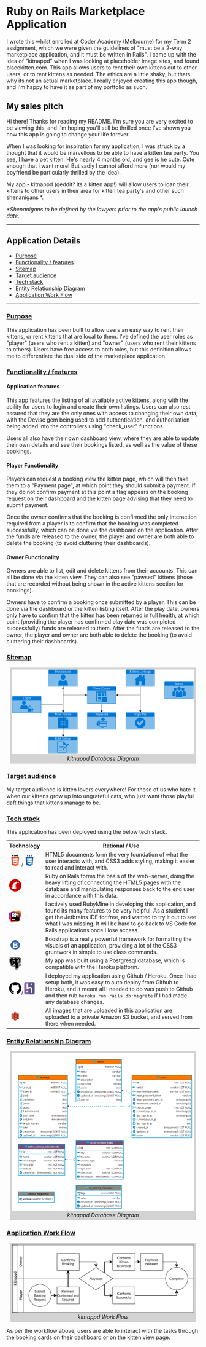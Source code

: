 # Ruby on Rails Marketplace Application

I wrote this whilst enrolled at Coder Academy (Melbourne) for my Term 2 assignment, which we were given the guidelines of "must be a 2-way marketplace application, and it must be written in Rails". I came up with the idea of "kitnappd" when I was looking at placeholder image sites, and found placekitten.com. This app allows users to rent their own kittens out to other users, or to rent kittens as needed. The ethics are a little shaky, but thats why its not an actual marketplace. I really enjoyed creating this app though, and I'm happy to have it as part of my portfolio as such.


## My sales pitch

Hi there! Thanks for reading my README. I'm sure you are very excited to be viewing this, and I'm hoping you'll still be thrilled once I've shown you how this app is going to change your life forever.

When I was looking for inspiration for my application, I was struck by a thought that it would be marvellous to be able to have a kitten tea party. You see, I have a pet kitten. He's nearly 4 months old, and gee is he cute. Cute enough that I want more! But sadly I cannot afford more (nor would my boyfriend be particularly thrilled by the idea).

My app - kitnappd (geddit? its a kitten app!) will allow users to loan their kittens to other users in their area for kitten tea party's and other such shenanigans *.

*\*Shenanigans to be defined by the lawyers prior to the app's public launch date.*

---

## Application Details
 * [Purpose](#purpose)
 * [Functionality / features](#functionality)
 * [Sitemap](#sitemap)
 * [Target audience](#target-audience)
 * [Tech stack](#tech-stack)
 * [Entity Relationship Diagram](#erd)
 * [Application Work Flow](#work-flow)
 
---

### [Purpose](#purpose)

This application has been built to allow users an easy way to rent their kittens, or rent kittens that are local to them. I've defined the user roles as "player" (users who rent a kitten) and "owner" (users who rent their kittens to others). Users have free access to both roles, but this definition allows me to differentiate the dual side of the marketplace application.

### [Functionality / features](#functionality)

#### Application features

This app features the listing of all available active kittens, along with the ability for users to login and create their own listings. Users can also rest assured that they are the only ones with access to changing their own data, with the Devise gem being used to add authentication, and authorisation being added into the controllers using "check_user" functions.

Users all also have their own dashboard view, where they are able to update their own details and see their bookings listed, as well as the value of these bookings.

#### Player Functionality

Players can request a booking view the kitten page, which will then take them to a "Payment page", at which point they should submit a payment. If they do not confirm payment at this point a flag appears on the booking request on their dashboard and the kitten page advising that they need to submit payment.

Once the owner confirms that the booking is confirmed the only interaction required from a player is to confirm that the booking was completed successfully, which can be done via the dashboard on the application. After the funds are released to the owner, the player and owner are both able to delete the booking (to avoid cluttering their dashboards).

#### Owner Functionality

Owners are able to list, edit and delete kittens from their accounts. This can all be done via the kitten view. They can also see "pawsed" kittens (those that are recorded without being shown in the active kittens section for bookings).

Owners have to confirm a booking once submitted by a player. This can be done via the dashboard or the kitten listing itself. After the play date, owners only have to confirm that the kitten has been returned in full health, at which point (providing the player has confirmed play date was completed successfully) funds are released to them. After the funds are released to the owner, the player and owner are both able to delete the booking (to avoid cluttering their dashboards).

### [Sitemap](#sitemap)

<div style="text-align:center;background-color:lightgrey;border:5px solid lightgrey;margin:10px">
<img src="docs/kitnappd-sitemap.png" alt="kitnappd Sitemap" />
<br><cite>kitnappd Database Diagram</cite>
</div>

### [Target audience](#target-audience)

My target audience is kitten lovers everywhere! For those of us who hate it when our kittens grow up into ungrateful cats, who just want those playful daft things that kittens manage to be.

### [Tech stack](#tech-stack)

This application has been deployed using the below tech stack.

| Technology                                                   | Rational / Use                                               |
| ------------------------------------------------------------ | ------------------------------------------------------------ |
| ![html5](docs/icons/html5.png)/![css3](docs/icons/css3.png)  | HTML5 documents form the very foundation of what the user interacts with, and CSS3 adds styling, making it easier to read and interact with. |
| ![rubyonrails](docs/icons/rubyonrails.png)                   | Ruby on Rails forms the basis of the web-server, doing the heavy lifting of connecting the HTML5 pages with the database and manipulating responses back to the end user in accordance with this data. |
| ![rubymine](docs/icons/rubymine.png)                         | I actively used RubyMine in developing this application, and found its many features to be very helpful. As a student I get the Jetbrains IDE for free, and wanted to try it out to see what I was missing. It will be hard to go back to VS Code for Rails applications once I lose access. |
| ![bootstrap](docs/icons/bootstrap.png)                       | Boostrap is a really powerful framework for formatting the visuals of an application, providing a lot of the CSS3 gruntwork in simple to use class commands. |
| ![psql](docs/icons/psql.png)                                 | My app was built using a Postgresql database, which is compatible with the Heroku platform. |
| ![github](docs/icons/github.png)/![heroku](docs/icons/heroku.png) | I deployed my application using Github / Heroku. Once I had setup both, it was easy to auto deploy from Github to Heroku, and it meant all I needed to do was push to Github and then rub `heroku run rails db:migrate` if I had made any database changes. |
| ![aws_s3](docs/icons/aws_s3.png)                             | All images that are uploaded in this application are uploaded to a private Amazon S3 bucket, and served from there when needed. |

### [Entity Relationship Diagram](#erd)

<div style="text-align:center;background-color:lightgrey;border:5px solid lightgrey;margin:10px">
<img src="docs/database_diagram.png" alt="Entity Relationship Diagram" />
<br><cite>kitnappd Database Diagram</cite>
</div>

### [Application Work Flow](#work-flow)

<div style="text-align:center;background-color:lightgrey;border:5px solid lightgrey;margin:10px">
<img src="docs/workflow.png" alt="Application Work Flow" />
<br><cite>kitnappd Work Flow</cite>
</div>

As per the workflow above, users are able to interact with the tasks through the booking cards on their dashboard or on the kitten view page.
